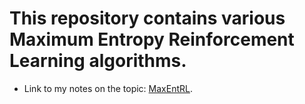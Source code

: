 # This repository contains various Maximum Entropy Reinforcement Learning algorithms.
* Link to my notes on the topic: [MaxEntRL](https://drive.google.com/file/d/1H9TMM-vtvaI10YVXEul7F1-CC6D1AXqD/view?usp=sharing).